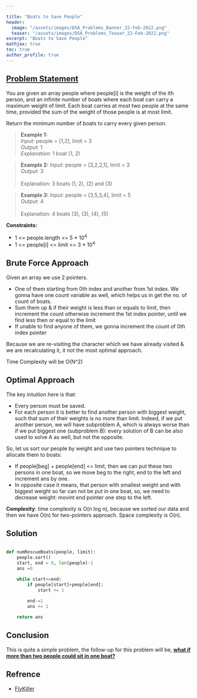 ```yaml
---

title: "Boats to Save People"
header:
  image: "/assets/images/DSA_Problems_Banner_22-Feb-2022.png"
  teaser: "/assets/images/DSA_Problems_Teaser_22-Feb-2022.png"
excerpt: "Boats to Save People"
mathjax: true
toc: true
author_profile: true
---
```


## [Problem Statement](https://leetcode.com/problems/boats-to-save-people/)

You are given an array people where people[i] is the weight of the ith person, and an infinite number of boats where each boat can carry a maximum weight of limit. Each boat carries at most two people at the same time, provided the sum of the weight of those people is at most limit.

Return the minimum number of boats to carry every given person.

> **Example 1:** <br />
*Input:* people = [1,2], limit = 3<br />
*Output:* 1<br />
*Explanation:* 1 boat (1, 2)<br />

> **Example 2:**
*Input:* people = [3,2,2,1], limit = 3<br />
*Output:* 3<br /><br />
Explanation:  3 boats (1, 2), (2) and (3)<br />

> **Example 3:**
*Input:* people = [3,5,3,4], limit = 5<br />
*Output:* 4<br /><br />
Explanation:  4 boats (3), (3), (4), (5)<br />


**Constraints:**
* 1 <= people.length <= 5 * 10<sup>4<sup/>
* 1 <= people[i] <= limit <= 3 * 10<sup>4<sup/>


## Brute Force Approach

Given an array we use 2 pointers.
* One of them starting from 0th index and another from 1st index. We gonna have one count variable as well, which helps us in get the no. of count of boats.
* Sum them up & if their weight is less than or equals to limit, then increment the count otherwise increment the 1st index pointer, until we find less then or equal to the limit
* If unable to find anyone of them, we gonna increment the count of 0th index pointer

Because we are re-visiting the character which we have already visited & we are recalculating it, it not the most optimal approach.

Time Complexity will be O(N^2)


## Optimal Approach

The key intuition here is that:
* Every person must be saved.
* For each person it is better to find another person with biggest weight, such that sum of their weights is no more than limit. Indeed, if we put another person, we will have subproblem A, which is always worse than if we put biggest one (subproblem B): every solution of B can be also used to solve A as well, but not the opposite.

So, let us sort our people by weight and use two pointers technique to allocate them to boats:

* If people[beg] + people[end] <= limit, then we can put these two persons in one boat, so we move beg to the right, end to the left and increment ans by one.
* In opposite case it means, that person with smallest weight and with biggest weight so far can not be put in one boat, so, we need to decrease weight: movint end pointer one step to the left.

**Complexity**: time complexity is O(n log n), because we sorted our data and then we have O(n) for two-pointers approach. Space complexity is O(n).

## Solution
```python

def numRescueBoats(people, limit):
    people.sort()
    start, end = 0, len(people)-1
    ans =0

    while start<=end:
        if people[start]+people[end]:
            start += 1
        
        end-=1
        ans += 1

    return ans

```

## Conclusion
This is quite a simple problem, the follow-up for this problem will be, [**what if more than two people could sit in one boat?**](https://leetcode.com/problems/boats-to-save-people/discuss/156740/C%2B%2BJavaPython-Two-Pointers)

## Refrence
* [FlyKiller](https://flykiller.github.io/leetcode/0881)